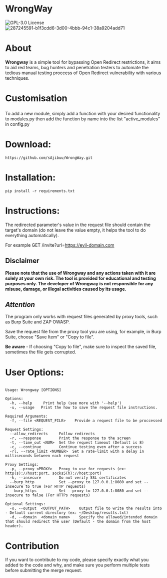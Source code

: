 # WrongWay

![GPL-3.0 License](https://img.shields.io/badge/License-GPL3.0-green.svg) ![287245591-b1f3cdd6-3d00-4bbb-94c1-38a9204add71](https://github.com/sAjibuu/Upload_Bypass/assets/81802295/d654bec4-134b-4396-8a02-2480984e5aa7)

# About

**Wrongway** is a simple tool for bypassing Open Redirect restrictions, it aims to aid red teams, bug hunters and penetration testers to automate the tedious manual testing proccess of Open Redirect vulnerability with various techniques.

# Customisation

###
To add a new module, simply add a function with your desired functionality to modules.py then add the function by name into the list "active_modules" in config.py

# Download:
    https://github.com/sAjibuu/WrongWay.git

# Installation:

    pip install -r requirements.txt


# Instructions:

The redirected parameter's value in the request file should contain the target's domain (do not leave the value empty, it helps the tool to do everything automatically).


For example GET /invite?url=https://evil-domain.com

## Disclaimer

**Please note that the use of Wrongway and any actions taken with it are solely at your own risk.
The tool is provided for educational and testing purposes only. The developer of Wrongway is not responsible for any misuse, damage, or illegal activities caused by its usage.**

## ***Attention***

The program only works with request files generated by proxy tools, such as Burp Suite and ZAP OWASP.

Save the request file from the proxy tool you are using, for example, in Burp Suite, choose "Save Item" or "Copy to file".

**Be aware** - If choosing "Copy to file", make sure to inspect the saved file, sometimes the file gets corrupted.


# User Options:

```console

Usage: Wrongway [OPTIONS]

Options:
  -h, --help     Print help (see more with '--help')
  -u, --usage   Print the how to save the request file instructions.

Required Arguments: 
  -f, --file <REQUEST_FILE>    Provide a request file to be proccessed

Request Settings: 
  --allow_redirects     Follow redirects
  -r, --response        Print the response to the screen
  -t, --time_out <NUM>  Set the request timeout (Default is 8)
  -c, --continue        Continue testing even after a success
  -rl, --rate_limit <NUMBER>  Set a rate-limit with a delay in milliseconds between each request

Proxy Settings: 
  -p, --proxy <PROXY>   Proxy to use for requests (ex: http(s)://host:port, socks5(h)://host:port)
  -k, --insecure        Do not verify SSL certificates
  --burp_http           Set --proxy to 127.0.0.1:8080 and set --insecure to true (For HTTP requests)
  --burp_https          Set --proxy to 127.0.0.1:8080 and set --insecure to false (For HTTPs requests)

Optional Settings: 
  -o, --output  <OUTPUT_PATH>    Output file to write the results into - Default current directory (ex: ~/Desktop/results.txt)
  -d, --domain  <domain_name>    Specify the allowed/intended domain that should redirect the user (Default - the domain from the host header).

```
# Contribution
If you want to contribute to my code, please specify exactly what you added to the code and why, and make sure you perform multiple tests before submitting the merge request.
